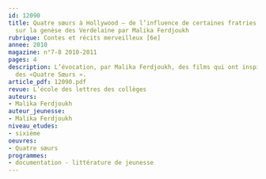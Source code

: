 ```yaml
---
id: 12090
title: Quatre sœurs à Hollywood – de l’influence de certaines fratries cinématographiques
  sur la genèse des Verdelaine par Malika Ferdjoukh
rubrique: Contes et récits merveilleux [6e]
annee: 2010
magazine: n°7-8 2010-2011
pages: 4
description: L’évocation, par Malika Ferdjoukh, des films qui ont inspiré sa tétralogie
  des «Quatre Sœurs ».
article_pdf: 12090.pdf
revue: L’école des lettres des collèges
auteurs:
- Malika Ferdjoukh
auteur_jeunesse:
- Malika Ferdjoukh
niveau_etudes:
- sixième
oeuvres:
- Quatre sœurs
programmes:
- documentation - littérature de jeunesse
---
```

